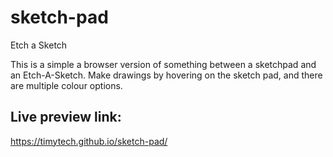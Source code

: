 # sketch-pad
Etch a Sketch

This is a simple a browser version of something between a sketchpad and an Etch-A-Sketch.
Make drawings by hovering on the sketch pad, and there are multiple colour options.

## Live preview link: 
https://timytech.github.io/sketch-pad/

